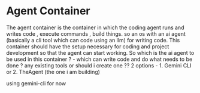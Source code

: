 # Agent Container
The agent container is the container in which the coding agent runs and writes code , execute commands , build things.
so an os with an ai agent (basically a cli tool which can code using an llm) for writing code.
This container should have the setup necessary for coding and project development so that the agent can start working.
So which is the ai agent to be used in this container ? - which can write code and do what needs to be done ?
any existing tools or should i create one ?? 
2 options - 
    1. Gemini CLI 
    or 
    2. TheAgent (the one i am building)


using gemini-cli for now
